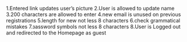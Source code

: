 1.Entered link updates user’s picture
2.User is allowed to update name
3.200 characters are allowed to enter
4.new email is unused on previous registrations
5.length for new not less 8 characters
6.сheck grammatical mistakes
7.зassword symbols not less 8 characters
8.User is Logged out and redirected to the Homepage as guest
